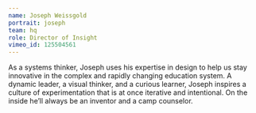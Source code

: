 ```yaml
---
name: Joseph Weissgold
portrait: joseph
team: hq
role: Director of Insight
vimeo_id: 125504561
---
```


As a systems thinker, Joseph uses his expertise in design to help us stay innovative in the complex and rapidly changing education system. A dynamic leader, a visual thinker, and a curious learner, Joseph inspires a culture of experimentation that is at once iterative and intentional. On the inside he’ll always be an inventor and a camp counselor.